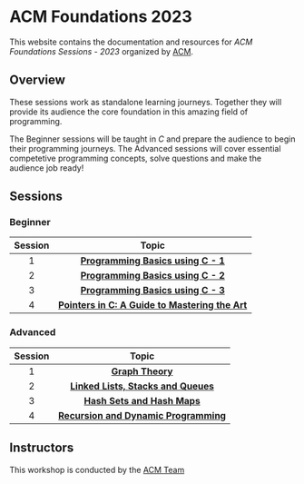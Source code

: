 # ACM Foundations 2023

This website contains the documentation and resources for *ACM Foundations Sessions - 2023* organized by [ACM](https://www.acmbpdc.org/).

## Overview

These sessions work as standalone learning journeys. Together they will provide its audience the core foundation in this amazing field of programming.

The Beginner sessions will be taught in *C* and prepare the audience to begin their programming journeys. The Advanced sessions will cover essential competetive programming concepts, solve questions and make the audience job ready!

## Sessions


### Beginner

| Session | Topic |
| :-----: |:-------------:|
| 1 | [**Programming Basics using C - 1**](./Beginner-1) |
| 2 | [**Programming Basics using C - 2**](./Beginner-2) |
| 3 | [**Programming Basics using C - 3**](./Beginner-3) |
| 4 | [**Pointers in C: A Guide to Mastering the Art**](./Beginner-4) |



### Advanced

| Session | Topic |
| :-----: |:-------------:|
| 1 | [**Graph Theory**](./Advanced-1) |
| 2 | [**Linked Lists, Stacks and Queues**](./Advanced-2) |
| 3 | [**Hash Sets and Hash Maps**](./Advanced-3) |
| 4 | [**Recursion and Dynamic Programming**](./Advanced-4) |


## Instructors

This workshop is conducted by the [ACM Team](https://www.acmbpdc.org/about)
